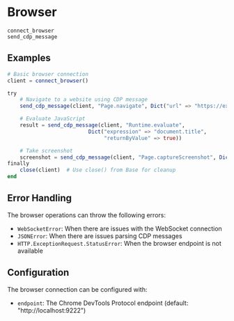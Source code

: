 # Browser

```@docs
connect_browser
send_cdp_message
```

## Examples

```julia
# Basic browser connection
client = connect_browser()

try
    # Navigate to a website using CDP message
    send_cdp_message(client, "Page.navigate", Dict("url" => "https://example.com"))

    # Evaluate JavaScript
    result = send_cdp_message(client, "Runtime.evaluate",
                          Dict("expression" => "document.title",
                               "returnByValue" => true))

    # Take screenshot
    screenshot = send_cdp_message(client, "Page.captureScreenshot", Dict())
finally
    close(client)  # Use close() from Base for cleanup
end
```

## Error Handling

The browser operations can throw the following errors:
- `WebSocketError`: When there are issues with the WebSocket connection
- `JSONError`: When there are issues parsing CDP messages
- `HTTP.ExceptionRequest.StatusError`: When the browser endpoint is not available

## Configuration

The browser connection can be configured with:
- `endpoint`: The Chrome DevTools Protocol endpoint (default: "http://localhost:9222")
